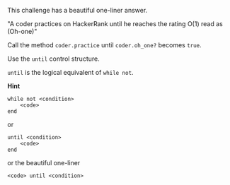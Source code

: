 This challenge has a beautiful one-liner answer.

"A coder practices on HackerRank until he reaches the rating O(1) read as (Oh-one)"

Call the method `coder.practice` until `coder.oh_one?` becomes `true`.

Use the `until` control structure.

`until` is the logical equivalent of `while not`.

**Hint**

```
while not <condition>
    <code>
end

```

or

```
until <condition>
    <code>
end

```

or the beautiful one-liner

```
<code> until <condition>  

```
